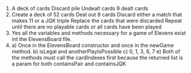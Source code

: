 1. A deck of cards
	Discard pile
	Undealt cards
	9 dealt cards
2. Create a deck of 52 cards
	Deal out 9 cards
	Discard either a match that makes 11 or a JQK triple
	Replace the cards that were discarded 
	Repeat until there are no playable cards or all cards have been played
3. Yes all the variables and methods necessary for a game of Elevens exist int the ElevensBoard file.
4.	a) Once in the ElevensBoard constructor and once in the newGame method.
	b) isLegal and anotherPlayIsPossible
	c) 0, 1, 3, 6, 7 
	e) Both of the methods must call the cardIndexes first because the returned list is a param for both containsPair and containsJQK
